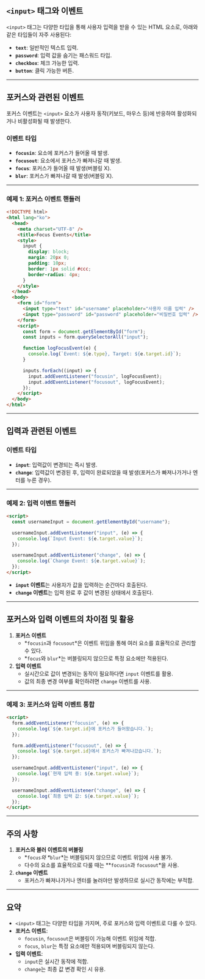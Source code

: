 ## **`<input>` 태그와 이벤트**

`<input>` 태그는 다양한 타입을 통해 사용자 입력을 받을 수 있는 HTML 요소로, 아래와 같은 타입들이 자주 사용된다:

- **`text`**: 일반적인 텍스트 입력.
- **`password`**: 입력 값을 숨기는 패스워드 타입.
- **`checkbox`**: 체크 가능한 입력.
- **`button`**: 클릭 가능한 버튼.

---

## **포커스와 관련된 이벤트**

포커스 이벤트는 `<input>` 요소가 사용자 동작(키보드, 마우스 등)에 반응하여 활성화되거나 비활성화될 때 발생한다.

### **이벤트 타입**

- **`focusin`**: 요소에 포커스가 들어올 때 발생.
- **`focusout`**: 요소에서 포커스가 빠져나갈 때 발생.
- **`focus`**: 포커스가 들어올 때 발생(버블링 X).
- **`blur`**: 포커스가 빠져나갈 때 발생(버블링 X).

---

### **예제 1: 포커스 이벤트 핸들러**

```html
<!DOCTYPE html>
<html lang="ko">
  <head>
    <meta charset="UTF-8" />
    <title>Focus Events</title>
    <style>
      input {
        display: block;
        margin: 20px 0;
        padding: 10px;
        border: 1px solid #ccc;
        border-radius: 4px;
      }
    </style>
  </head>
  <body>
    <form id="form">
      <input type="text" id="username" placeholder="사용자 이름 입력" />
      <input type="password" id="password" placeholder="비밀번호 입력" />
    </form>
    <script>
      const form = document.getElementById("form");
      const inputs = form.querySelectorAll("input");

      function logFocusEvent(e) {
        console.log(`Event: ${e.type}, Target: ${e.target.id}`);
      }

      inputs.forEach((input) => {
        input.addEventListener("focusin", logFocusEvent);
        input.addEventListener("focusout", logFocusEvent);
      });
    </script>
  </body>
</html>
```

---

## **입력과 관련된 이벤트**

### **이벤트 타입**

- **`input`**: 입력값이 변경되는 즉시 발생.
- **`change`**: 입력값이 변경된 후, 입력이 완료되었을 때 발생(포커스가 빠져나가거나 엔터를 누른 경우).

---

### **예제 2: 입력 이벤트 핸들러**

```html
<script>
  const usernameInput = document.getElementById("username");

  usernameInput.addEventListener("input", (e) => {
    console.log(`Input Event: ${e.target.value}`);
  });

  usernameInput.addEventListener("change", (e) => {
    console.log(`Change Event: ${e.target.value}`);
  });
</script>
```

- **`input` 이벤트**는 사용자가 값을 입력하는 순간마다 호출된다.
- **`change` 이벤트**는 입력 완료 후 값이 변경된 상태에서 호출된다.

---

## **포커스와 입력 이벤트의 차이점 및 활용**

1. **포커스 이벤트**
   - *`focusin`과 `focusout`*은 이벤트 위임을 통해 여러 요소를 효율적으로 관리할 수 있다.
   - *`focus`와 `blur`*는 버블링되지 않으므로 특정 요소에만 적용된다.
2. **입력 이벤트**
   - 실시간으로 값이 변경되는 동작이 필요하다면 `input` 이벤트를 활용.
   - 값의 최종 변경 여부를 확인하려면 `change` 이벤트를 사용.

---

### **예제 3: 포커스와 입력 이벤트 통합**

```html
<script>
  form.addEventListener("focusin", (e) => {
    console.log(`${e.target.id}에 포커스가 들어왔습니다.`);
  });

  form.addEventListener("focusout", (e) => {
    console.log(`${e.target.id}에서 포커스가 빠져나갔습니다.`);
  });

  usernameInput.addEventListener("input", (e) => {
    console.log(`현재 입력 중: ${e.target.value}`);
  });

  usernameInput.addEventListener("change", (e) => {
    console.log(`최종 입력 값: ${e.target.value}`);
  });
</script>
```

---

## **주의 사항**

1. **포커스와 블러 이벤트의 버블링**
   - *`focus`*와 \**`blur`*는 버블링되지 않으므로 이벤트 위임에 사용 불가.
   - 다수의 요소를 효율적으로 다룰 때는 \**`focusin`과 `focusout`*을 사용.
2. **`change` 이벤트**
   - 포커스가 빠져나가거나 엔터를 눌러야만 발생하므로 실시간 동작에는 부적합.

---

## **요약**

- `<input>` 태그는 다양한 타입을 가지며, 주로 포커스와 입력 이벤트로 다룰 수 있다.
- **포커스 이벤트**:
  - `focusin`, `focusout`은 버블링이 가능해 이벤트 위임에 적합.
  - `focus`, `blur`는 특정 요소에만 적용되며 버블링되지 않는다.
- **입력 이벤트**:
  - `input`은 실시간 동작에 적합.
  - `change`는 최종 값 변경 확인 시 유용.
